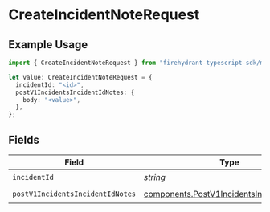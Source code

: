 # CreateIncidentNoteRequest

## Example Usage

```typescript
import { CreateIncidentNoteRequest } from "firehydrant-typescript-sdk/models/operations";

let value: CreateIncidentNoteRequest = {
  incidentId: "<id>",
  postV1IncidentsIncidentIdNotes: {
    body: "<value>",
  },
};
```

## Fields

| Field                                                                                                  | Type                                                                                                   | Required                                                                                               | Description                                                                                            |
| ------------------------------------------------------------------------------------------------------ | ------------------------------------------------------------------------------------------------------ | ------------------------------------------------------------------------------------------------------ | ------------------------------------------------------------------------------------------------------ |
| `incidentId`                                                                                           | *string*                                                                                               | :heavy_check_mark:                                                                                     | N/A                                                                                                    |
| `postV1IncidentsIncidentIdNotes`                                                                       | [components.PostV1IncidentsIncidentIdNotes](../../models/components/postv1incidentsincidentidnotes.md) | :heavy_check_mark:                                                                                     | N/A                                                                                                    |